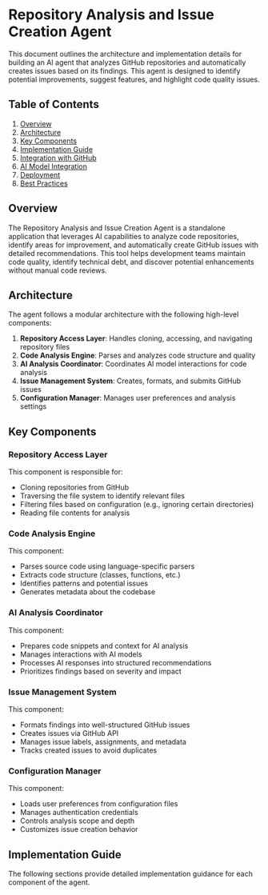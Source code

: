 # Repository Analysis and Issue Creation Agent

This document outlines the architecture and implementation details for building an AI agent that analyzes GitHub repositories and automatically creates issues based on its findings. This agent is designed to identify potential improvements, suggest features, and highlight code quality issues.

## Table of Contents

1. [Overview](#overview)
2. [Architecture](#architecture)
3. [Key Components](#key-components)
4. [Implementation Guide](#implementation-guide)
5. [Integration with GitHub](#integration-with-github)
6. [AI Model Integration](#ai-model-integration)
7. [Deployment](#deployment)
8. [Best Practices](#best-practices)

## Overview

The Repository Analysis and Issue Creation Agent is a standalone application that leverages AI capabilities to analyze code repositories, identify areas for improvement, and automatically create GitHub issues with detailed recommendations. This tool helps development teams maintain code quality, identify technical debt, and discover potential enhancements without manual code reviews.

## Architecture

The agent follows a modular architecture with the following high-level components:

1. **Repository Access Layer**: Handles cloning, accessing, and navigating repository files
2. **Code Analysis Engine**: Parses and analyzes code structure and quality
3. **AI Analysis Coordinator**: Coordinates AI model interactions for code analysis
4. **Issue Management System**: Creates, formats, and submits GitHub issues
5. **Configuration Manager**: Manages user preferences and analysis settings

## Key Components

### Repository Access Layer

This component is responsible for:
- Cloning repositories from GitHub
- Traversing the file system to identify relevant files
- Filtering files based on configuration (e.g., ignoring certain directories)
- Reading file contents for analysis

### Code Analysis Engine

This component:
- Parses source code using language-specific parsers
- Extracts code structure (classes, functions, etc.)
- Identifies patterns and potential issues
- Generates metadata about the codebase

### AI Analysis Coordinator

This component:
- Prepares code snippets and context for AI analysis
- Manages interactions with AI models
- Processes AI responses into structured recommendations
- Prioritizes findings based on severity and impact

### Issue Management System

This component:
- Formats findings into well-structured GitHub issues
- Creates issues via GitHub API
- Manages issue labels, assignments, and metadata
- Tracks created issues to avoid duplicates

### Configuration Manager

This component:
- Loads user preferences from configuration files
- Manages authentication credentials
- Controls analysis scope and depth
- Customizes issue creation behavior

## Implementation Guide

The following sections provide detailed implementation guidance for each component of the agent.